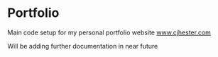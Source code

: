 # Portfolio

Main code setup for my personal portfolio website www.cjhester.com

Will be adding further documentation in near future
